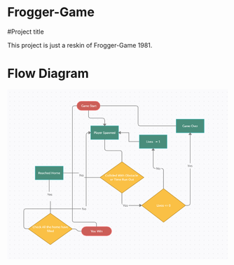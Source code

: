 # Frogger-Game

#Project title

This project is just a reskin of Frogger-Game 1981. 

# Flow Diagram
![](image_2021-04-14_132216.png)
